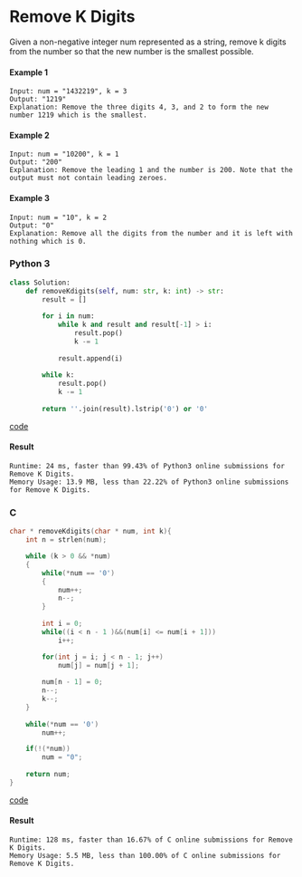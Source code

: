 # Remove K Digits
Given a non-negative integer num represented as a string, remove k digits from the number so that the new number is the smallest possible.

#### Example 1
```
Input: num = "1432219", k = 3
Output: "1219"
Explanation: Remove the three digits 4, 3, and 2 to form the new number 1219 which is the smallest.
```

#### Example 2
```
Input: num = "10200", k = 1
Output: "200"
Explanation: Remove the leading 1 and the number is 200. Note that the output must not contain leading zeroes.
```

#### Example 3
```
Input: num = "10", k = 2
Output: "0"
Explanation: Remove all the digits from the number and it is left with nothing which is 0.
```

### Python 3
```python
class Solution:
    def removeKdigits(self, num: str, k: int) -> str:
        result = []
        
        for i in num:
            while k and result and result[-1] > i:
                result.pop()
                k -= 1
            
            result.append(i)
            
        while k:
            result.pop()
            k -= 1
        
        return ''.join(result).lstrip('0') or '0'
```
[code](Python%203/402.py)

#### Result
```
Runtime: 24 ms, faster than 99.43% of Python3 online submissions for Remove K Digits.
Memory Usage: 13.9 MB, less than 22.22% of Python3 online submissions for Remove K Digits.
```

### C
```C
char * removeKdigits(char * num, int k){
    int n = strlen(num);

    while (k > 0 && *num) 
    {
        while(*num == '0') 
        {
            num++;
            n--;
        }
        
        int i = 0;
        while((i < n - 1 )&&(num[i] <= num[i + 1])) 
            i++;

        for(int j = i; j < n - 1; j++)
            num[j] = num[j + 1];
            
        num[n - 1] = 0;
        n--;
        k--;
    }
    
    while(*num == '0')
        num++;

    if(!(*num)) 
        num = "0";
    
    return num;
}
```
[code](C/402.c)

#### Result
```
Runtime: 128 ms, faster than 16.67% of C online submissions for Remove K Digits.
Memory Usage: 5.5 MB, less than 100.00% of C online submissions for Remove K Digits.
```

